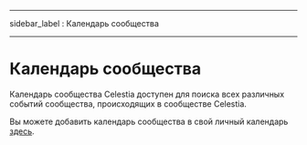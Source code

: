- - -
sidebar_label : Календарь сообщества
- - -

# Календарь сообщества

Календарь сообщества Celestia доступен для поиска всех различных событий сообщества, происходящих в сообществе Celestia.

Вы можете добавить календарь сообщества в свой личный календарь [здесь](https://calendar.google.com/calendar/u/0?cid=Y19za2JzbjIzNWszYmlzdHNoZ3RvNmw5ODYyNEBncm91cC5jYWxlbmRhci5nb29nbGUuY29t).
